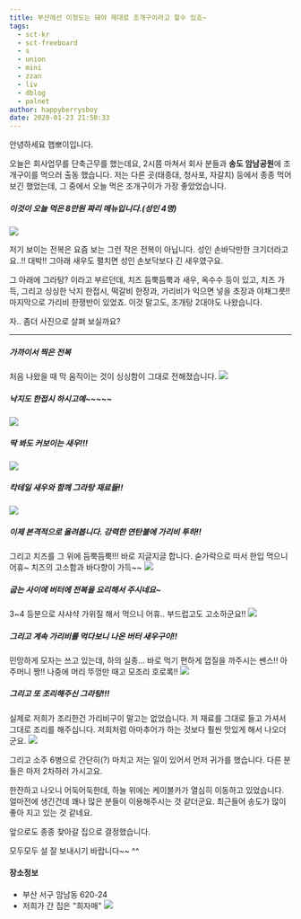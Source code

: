 ```yaml
---
title: 부산에선 이정도는 돼야 제대로 조개구이라고 할수 있죠~
tags:
  - sct-kr
  - sct-freeboard
  - s
  - union
  - mini
  - zzan
  - liv
  - dblog
  - palnet
author: happyberrysboy
date: 2020-01-23 21:50:33
---
```


안녕하세요 햅뽀이입니다.

오늘은 회사업무를 단축근무를 했는데요, 2시쯤 마쳐서 회사 분들과 **송도 암남공원**에 조개구이를 먹으러 출동 했습니다. 저는 다른 곳(태종대, 청사포, 자갈치) 등에서 종종 먹어보긴 했었는데, 그 중에서 오늘 먹은 조개구이가 가장 좋았었습니다.

##### 이것이 오늘 먹은 8만원 짜리 메뉴입니다.(성인 4명)
![](https://cdn.steemitimages.com/DQmPDNQKDjqS5Pmpvy6mGDUBe2ryVMB4nociuLZS7MpSUGU/image.png)

 저기 보이는 전복은 요즘 보는 그런 작은 전복이 아닙니다. 성인 손바닥만한 크기더라고요..!! 대박!! 그아래 새우도 펼치면 성인 손보닥보다 긴 새우였구요.

그 아래에 그라탕? 이라고 부르던데, 치즈 듬뿍듬뿍과 새우, 옥수수 등이 있고, 치즈 가득, 그리고 싱싱한 낙지 한접시, 떡갈비 한장과, 가리비가 익으면 넣을 초장과 야채그릇!! 마지막으로 가리비 한쟁반이 있었죠. 이것 말고도, 조개탕 2대야도 나왔습니다.

자.. 좀더 사진으로 살펴 보실까요?

___

##### 가까이서 찍은 전복
처음 나왔을 때 막 움직이는 것이 싱싱함이 그대로 전해졌습니다.
![](https://cdn.steemitimages.com/DQmSe95qW8YpxaXPnGvoSMAkvtYA9SQUYkMo3noAYXvVAX1/image.png)

##### 낙지도 한접시 하시고예~~~~~
![](https://cdn.steemitimages.com/DQmTRPHMkh1dukLu1MCPtsF3r8MmUWPrd6DR4o966MYsK9r/image.png)

##### 딱 봐도 커보이는 새우!!! 
![](https://cdn.steemitimages.com/DQmSUFdfguy17eMk1qHcP5dvABAwpWwETnuh7rCPajYzGqy/image.png)

##### 칵테일 새우와 함께 그라탕 재료들!!
![](https://cdn.steemitimages.com/DQmWh9a28JfoNPCoWTcrpLNqoyacbaW5PASpn6aM9ndSMjd/image.png)

##### 이제 본격적으로 올려봅니다. 강력한 연탄불에 가리비 투하!!
그리고 치즈를 그 위에 듬뿍듬뿍!!! 
바로 지글지글 합니다.
숟가락으로 떠서 한입 먹으니 어휴~ 치즈의 고소함과 바다향이 가득~~ 
![](https://cdn.steemitimages.com/DQmNe3GSbmGQArS2ZDjLRmzgjjjiZvrkFkYcdRSsM2XBkDS/image.png)

##### 굽는 사이에 버터에 전복을 요리해서 주시네요~
3~4 등분으로 샤샤샥 가위질 해서 먹으니 어휴.. 부드럽고도 고소하군요!!
![](https://cdn.steemitimages.com/DQmb9dUK4aPRUAd8ZJesjpUMCVkVC6u8nvtknpk5CSB1iWy/image.png)

##### 그리고 계속 가리비를 먹다보니 나온 버터 새우구이!!
민망하게 모자는 쓰고 있는데, 하의 실종... 바로 먹기 편하게 껍질을 까주시는 쎈스!! 아주머니 짱!!
나중에 머리 뚜껑만 때고 모조리 호로록!!
![](https://cdn.steemitimages.com/DQmbSUsLZkosJ5m1MrCoH86mh2TFtfMvY8WoDcu4nrRZZPH/image.png)

##### 그리고 또 조리해주신 그라탕!!!
실제로 저희가 조리한건 가리비구이 말고는 없었습니다. 저 재료를 그대로 들고 가셔서 그대로 조리를 해주십니다.
저희처럼 아마추어가 하는 것보다 훨씬 맛있게 해서 나오더군요.
![](https://cdn.steemitimages.com/DQmNmfse1Edj4khaheSZv92UKfMBCuLjvUEEQMQdQveTnMZ/image.png)


그리고 소주 6병으로 간단히(?) 마치고 저는 일이 있어서 먼저 귀가를 했습니다. 다른 분들은 마저 2차하러 가시고요. 

한잔하고 나오니 어둑어둑한데, 하늘 위에는 케이블카가 열심히 이동하고 있었습니다. 얼마전에 생긴건데 꽤나 많은 분들이 이용해주시는 것 같더군요. 최근들어 송도가 많이 좋아 지고 있는 것 같네요. 

앞으로도 종종 찾아갈 집으로 결정했습니다.

모두모두 설 잘 보내시기 바랍니다~~ ^^

#### 장소정보
- 부산 서구 암남동 620-24
- 저희가 간 집은 "희자매"
![](https://cdn.steemitimages.com/DQmQYHbFttADdMg8xWViXXJmRdMzrFoGv3N9idzHh4nAtKw/image.png)